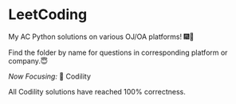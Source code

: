 # LeetCoding

My AC Python solutions on various OJ/OA platforms! 🎆🥳

Find the folder by name for questions in corresponding platform or company.😇

*Now Focusing:* 🧐
Codility

All Codility solutions have reached 100% correctness.

